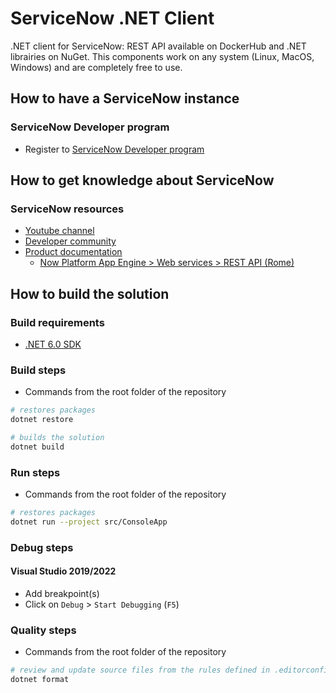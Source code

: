 # ServiceNow .NET Client

.NET client for ServiceNow: REST API available on DockerHub and .NET librairies on NuGet. This components work on any system (Linux, MacOS, Windows) and are completely free to use.

## How to have a ServiceNow instance

### ServiceNow Developer program

* Register to [ServiceNow Developer program](https://developer.servicenow.com/dev.do)

## How to get knowledge about ServiceNow

### ServiceNow resources

* [Youtube channel](https://www.youtube.com/channel/UCdXorgCT87YlFRN9n8oJ7_A)
* [Developer community](https://community.servicenow.com/community?id=community_forum&sys_id=75291a2ddbd897c068c1fb651f9619f3)
* [Product documentation](https://docs.servicenow.com/)
  * [Now Platform App Engine > Web services > REST API (Rome)](https://docs.servicenow.com/bundle/rome-application-development/page/integrate/inbound-rest/concept/c_RESTAPI.html)

## How to build the solution

### Build requirements

* [.NET 6.0 SDK](https://dotnet.microsoft.com/download)

### Build steps

* Commands from the root folder of the repository

```bash
# restores packages
dotnet restore

# builds the solution
dotnet build
```

### Run steps

* Commands from the root folder of the repository

```bash
# restores packages
dotnet run --project src/ConsoleApp
```

### Debug steps

#### Visual Studio 2019/2022

* Add breakpoint(s)
* Click on `Debug` > `Start Debugging` (`F5`)

### Quality steps


* Commands from the root folder of the repository

```bash
# review and update source files from the rules defined in .editorconfig file
dotnet format
```
